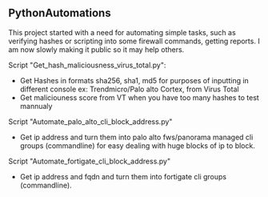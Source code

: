 
<!-- ABOUT THIS PROJECT -->
## PythonAutomations

This project started with a need for automating simple tasks, such as verifying hashes or scripting into some firewall commands, getting reports.
I am now slowly making it public so it may help others.

Script "Get_hash_maliciousness_virus_total.py":
* Get Hashes in formats sha256, sha1, md5 for purposes of inputting in different console ex: Trendmicro/Palo alto Cortex, from Virus Total
* Get maliciouness score from VT when you have too many hashes to test mannualy 

Script "Automate_palo_alto_cli_block_address.py"
* Get ip address and turn them into palo alto fws/panorama managed cli groups (commandline) for easy dealing with huge blocks of ip to block.

Script "Automate_fortigate_cli_block_address.py" 
* Get ip address and fqdn and turn them into fortigate cli groups (commandline).

